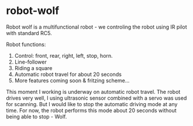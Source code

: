 # robot-wolf


Robot wolf is a multifunctional robot - we controling the robot using IR pilot with standard RC5.

Robot functions:
1. Control: front, rear, right, left, stop, horn.
2. Line-follower
3. Riding a square
4. Automatic robot travel for about 20 seconds
5. More features coming soon & fritzing scheme...

This moment I working is underway on automatic robot travel. The robot drives very well, 
I using ultrasonic sensor combined with a servo was used for scanning. 
But I would like to stop the automatic driving mode at any time. 
For now, the robot performs this mode about 20 seconds without being able to stop - Wolf.
